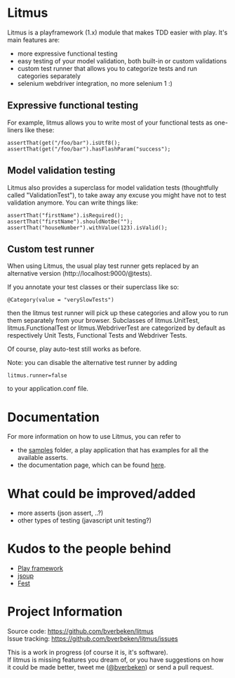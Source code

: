 Litmus
===========================
Litmus is a playframework (1.x) module that makes TDD easier with play. It's main features are:
* more expressive functional testing
* easy testing of your model validation, both built-in or custom validations
* custom test runner that allows you to categorize tests and run categories separately
* selenium webdriver integration, no more selenium 1 :)

Expressive functional testing
-----------------------------
For example, litmus allows you to write most of your functional tests as one-liners like these:

    assertThat(get("/foo/bar").isUtf8();  
    assertThat(get("/foo/bar").hasFlashParam("success");
  

Model validation testing
------------------------
Litmus also provides a superclass for model validation tests (thoughtfully called "ValidationTest"), to take away
any excuse you might have not to test validation anymore. You can write things like:

    assertThat("firstName").isRequired();
    assertThat("firstName").shouldNotBe("");
    assertThat("houseNumber").withValue(123).isValid();

Custom test runner
------------------
When using Litmus, the usual play test runner gets replaced by an alternative version (http://localhost:9000/@tests).

If you annotate your test classes or their superclass like so:

    @Category(value = "verySlowTests")

then the litmus test runner will pick up these categories and allow you to run them separately from your browser.
Subclasses of litmus.UnitTest, litmus.FunctionalTest or litmus.WebdriverTest are categorized by default as respectively Unit Tests,
Functional Tests and Webdriver Tests.

Of course, play auto-test still works as before.

Note: you can disable the alternative test runner by adding

    litmus.runner=false

to your application.conf file.

Documentation
============================
For more information on how to use Litmus, you can refer to
* the <a href="http://github.com/bverbeken/litmus/samples">samples</a> folder, a play application that has examples for all the available asserts.
* the documentation page, which can be found <a href="http://github.com/bverbeken/litmus/blob/master/documentation/manual/home.textile">here</a>.


What could be improved/added
===============================
* more asserts (json assert, ..?)
* other types of testing (javascript unit testing?)

Kudos to the people behind
=============================

* [Play framework](http://www.playframework.org/)
* [jsoup](http://jsoup.org/)
* [Fest](http://code.google.com/p/fest/)


Project Information
=================================

Source code: https://github.com/bverbeken/litmus   
Issue tracking: https://github.com/bverbeken/litmus/issues

This is a work in progress (of course it is, it's software).  
If litmus is missing features you dream of, or you have suggestions on how it could be made better, tweet me ([@bverbeken](http://twitter.com/bverbeken)) or send a pull request.

